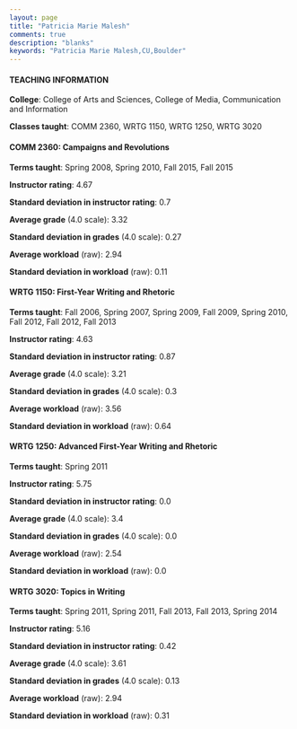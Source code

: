 ```yaml
---
layout: page
title: "Patricia Marie Malesh" 
comments: true
description: "blanks"
keywords: "Patricia Marie Malesh,CU,Boulder"
---
```

<head>
<script src="https://ajax.googleapis.com/ajax/libs/jquery/2.1.3/jquery.min.js"></script>
<script src="https://dl.dropboxusercontent.com/s/pc42nxpaw1ea4o9/highcharts.js?dl=0"></script>
<!-- <script src="../assets/js/highcharts.js"></script> -->
<style type="text/css">@font-face {
	font-family: "Bebas Neue";
	src: url(https://www.filehosting.org/file/details/544349/BebasNeue Regular.otf) format("opentype");
	}
	h1.Bebas { 
		font-family: "Bebas Neue", Verdana, Tahoma;
	}
</style>
</head>
	   
#### TEACHING INFORMATION

**College**: College of Arts and Sciences, College of Media, Communication and Information

**Classes taught**: COMM 2360, WRTG 1150, WRTG 1250, WRTG 3020

#### COMM 2360: Campaigns and Revolutions

**Terms taught**: Spring 2008, Spring 2010, Fall 2015, Fall 2015

**Instructor rating**: 4.67

**Standard deviation in instructor rating**: 0.7

**Average grade** (4.0 scale): 3.32

**Standard deviation in grades** (4.0 scale): 0.27

**Average workload** (raw): 2.94

**Standard deviation in workload** (raw): 0.11

#### WRTG 1150: First-Year Writing and Rhetoric

**Terms taught**: Fall 2006, Spring 2007, Spring 2009, Fall 2009, Spring 2010, Fall 2012, Fall 2012, Fall 2013

**Instructor rating**: 4.63

**Standard deviation in instructor rating**: 0.87

**Average grade** (4.0 scale): 3.21

**Standard deviation in grades** (4.0 scale): 0.3

**Average workload** (raw): 3.56

**Standard deviation in workload** (raw): 0.64

#### WRTG 1250: Advanced First-Year Writing and Rhetoric

**Terms taught**: Spring 2011

**Instructor rating**: 5.75

**Standard deviation in instructor rating**: 0.0

**Average grade** (4.0 scale): 3.4

**Standard deviation in grades** (4.0 scale): 0.0

**Average workload** (raw): 2.54

**Standard deviation in workload** (raw): 0.0

#### WRTG 3020: Topics in Writing

**Terms taught**: Spring 2011, Spring 2011, Fall 2013, Fall 2013, Spring 2014

**Instructor rating**: 5.16

**Standard deviation in instructor rating**: 0.42

**Average grade** (4.0 scale): 3.61

**Standard deviation in grades** (4.0 scale): 0.13

**Average workload** (raw): 2.94

**Standard deviation in workload** (raw): 0.31

